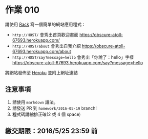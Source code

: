 # 作業 010

請使用 [Rack](http://rack.github.io/) 寫一個簡單的網站應用程式：

* `http://HOST/` 會秀出首頁歡迎畫面
https://obscure-atoll-67693.herokuapp.com/
* `http://HOST/about` 會秀出自我介紹
https://obscure-atoll-67693.herokuapp.com/about
* `http://HOST/say?message=hello` 會秀出「你說了：hello」字樣
https://obscure-atoll-67693.herokuapp.com/say?message=hello

將網站發佈至 [Heroku](https://heroku.com/) 並附上網址連結

## 注意事項

1. 請使用 `markdown` 語法。
2. 請發送 PR 到 `homework/2016-05-19` branch!
3. 程式碼請縮排正確(2 或 4 個 space)

## 繳交期限：2016/5/25 23:59 前
